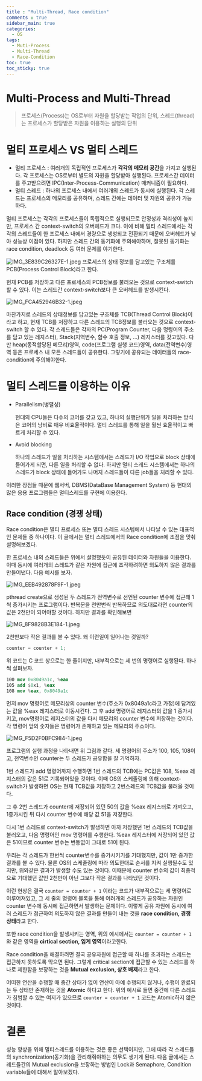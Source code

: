 ```yaml
---
title : "Multi-Thread, Race condition"
comments : true
sidebar_main: true
categories:
  - OS
tags:
  - Muti-Process
  - Multi-Thread
  - Race-Condition
toc: true
toc_sticky: true
---
```


# Multi-Process and Multi-Thread

> 프로세스(Process)는 OS로부터 자원을 할당받는 작업의 단위, 스레드(thread)는 프로세스가 할당받은 자원을 이용하는 실행의 단위

# 멀티 프로세스 VS 멀티 스레드

- 멀티 프로세스 : 여러개의 독립적인 프로세스가 **각각의 메모리 공간**을 가지고 실행된다. 각 프로세스는 OS로부터 별도의 자원을 할당받아 실행된다. 프로세스간 데이터를 주고받으려면 IPC(Inter-Process-Communication) 매커니즘이 필요하다.
- 멀티 스레드 : 하나의 프로세스 내에서 여러개의 스레드가 동시에 실행된다. 각 스레드는 프로세스의 메모리를 공유하며, 스레드 간에는 데이터 및 자원의 공유가 가능하다.

멀티 프로세스는 각각의 프로세스들이 독립적으로 실행되므로 안정성과 격리성이 높지만, 프로세스 간 context-switch의 오버헤드가 크다. 이에 비해 멀티 스레드에서는 각각의 스레드들이 한 프로세스 내에서 경량으로 생성되고 전환되기 때문에 오버헤드가 낮아 성능상 이점이 있다. 하지만 스레드 간의 동기화에 주의해야하며, 잘못된 동기화는 race condition, deadlock 등 여러 문제를 야기한다.

![IMG_3E839C26327E-1.jpeg](/images/2023-6/MultiThread/PCB.jpeg)
프로세스의 상태 정보를 담고있는 구조체를 PCB(Process Control Block)라고 한다.

현재 PCB를 저장하고 다른 프로세스의 PCB정보를 불러오는 것으로 context-switch 할 수 있다. 이는 스레드간 context-switch보다 큰 오버헤드를 발생시킨다.

![IMG_FCA452946B32-1.jpeg](/images/2023-6/MultiThread/TCB.jpeg)

마찬가지로 스레드의 상태정보를 담고있는 구조체를 TCB(Thread Control Block)이라고 하고, 현재 TCB를 저장하고 다른 스레드의 TCB정보를 불러오는 것으로 context-switch 할 수 있다. 각 스레드들은 각자의 PC(Program Counter, 다음 명령어의 주소를 담고 있는 레지스터), Stack(지역변수, 함수 호출 정보, …) 레지스터를 갖고있다. 다만 heap(동적할당된 메모리)영역, code(프로그램 실행 코드)영역, data(전역변수)영역 등은 프로세스 내 모든 스레드들이 공유한다. 그렇기에 공유되는 데이터들의 race-condition에 주의해야한다.

# 멀티 스레드를 이용하는 이유

- Parallelism(병렬성)
    
    현대의 CPU들은 다수의 코어를 갖고 있고, 하나의 실행단위가 일을 처리하는 방식은 코어의 낭비로 매우 비효율적이다. 멀티 스레드를 통해 일을 훨씬 효율적이고 빠르게 처리할 수 있다.
    
- Avoid blocking
    
    하나의 스레드가 일을 처리하는 시스템에서는 스레드가 I/O 작업으로 block 상태에 들어가게 되면, 다른 일을 처리할 수 없다. 하지만 멀티 스레드 시스템에서는 하나의 스레드가 block 상태에 들어가도 나머지 스레드들이 다른 job들을 처리할 수 있다.
    

이러한 장점들 때문에 웹서버, DBMS(DataBase Management System) 등 현대의 많은 응용 프로그램들은 멀티스레드를 구현에 이용한다.

## Race condition (경쟁 상태)

Race condition은 멀티 프로세스 또는 멀티 스레드 시스템에서 나타날 수 있는 대표적인 문제들 중 하나이다. 이 글에서는 멀티 스레드에서의 Race condition에 초점을 맞춰 설명해보겠다. 

한 프로세스 내의 스레드들은 위에서 설명했듯이 공유된 데이터와 자원들을 이용한다. 이때 동시에 여러개의 스레드가 같은 자원에 접근에 조작하려하면 의도하지 않은 결과를 만들어낸다. 다음 예시를 보자.

![IMG_EEB492878F9F-1.jpeg](/images/2023-6/MultiThread/Code.jpeg)

pthread create으로 생성된 두 스레드가 전역변수로 선언된 counter 변수에 접근해 1씩 증가시키는 프로그램이다. 반복문을 천만번씩 반복하므로 의도대로라면 counter의 값은 2천만이 되어야할 것이다. 하지만 결과를 확인해보면

![IMG_8F9828B3E184-1.jpeg](/images/2023-6/MultiThread/Result.jpeg)

2천만보다 작은 결과를 볼 수 있다. 왜 이런일이 일어나는 것일까?

```cpp
counter = counter + 1;
```

위 코드는 C 코드 상으로는 한 줄이지만, 내부적으로는 세 번의 명령어로 실행된다. 하나씩 살펴보자.

```nasm
100 mov 0x8049a1c, %eax
105 add $0x1, %eax
108 mov %eax, 0x8049a1c
```

먼저 mov 명령어로 메모리상의 counter 변수(주소가 0x8049a1c라고 가정)에 담겨있는 값을 %eax 레지스터로 이동시킨다. 그 후  add 명령어로 레지스터의 값을 1 증가시키고, mov명령어로 레지스터의 값을 다시 메모리의 counter 변수에 저장하는 것이다. 각 명령어 앞의 숫자들은 명령어가 존재하고 있는 메모리의 주소이다.

![IMG_F5D2F0BFC984-1.jpeg](/images/2023-6/MultiThread/Flow.jpeg)

프로그램의 실행 과정을 나타내면 위 그림과 같다. 세 명령어의 주소가 100, 105, 108이고, 전역변수인 counter는 두 스레드가 공유함을 잘 기억하자.

1번 스레드가 add 명령어까지 수행하면 1번 스레드의 TCB에는 PC값은 108, %eax 레지스터의 값은 51로 기록되어있을 것이다. 이때 OS의 스케줄링에 의해 context-switch가 발생하면 OS는 현재 TCB값을 저장하고 2번스레드의 TCB값을 불러올 것이다. 

그 후 2번 스레드가 counter에 저장되어 있던 50의 값을 %eax 레지스터로 가져오고, 1증가시킨 뒤 다시 counter 변수에 해당 값 51을 저장한다.

다시 1번 스레드로 context-switch가 발생하면 아까 저장했던 1번 스레드의 TCB값을 불러오고, 다음 명령어인 mov 명령어를 수행한다. %eax 레지스터에 저장되어 있던 값은 51이므로 counter 변수는 변동없이 그대로 51이 된다.

우리는 각 스레드가 한번씩 counter변수를 증가시키기를 기대했지만, 값이 1만 증가한 결과를 볼 수 있다. 물론 OS의 스케줄링에 따라 의도한대로 순서를 지켜 실행될수도 있지만, 위와같은 결과가 발생할 수도 있는 것이다. 이때문에 counter 변수의 값이 최종적으로 기대했던 값인 2천만이 아닌 그보다 작은 결과를 나타냈던 것이다.

이런 현상은 결국 `counter = counter + 1` 이라는 코드가 내부적으로는 세 명령어로 이루어져있고, 그 세 줄의 명령어 블록을 통해 여러개의 스레드가 공유하는 자원인 counter 변수에  동시에 접근하면서 발생하는 문제이다. 이렇게 공유 자원에 동시에 여러 스레드가 접근하여 의도하지 않은 결과를 만들어 내는 것을 **race condition, 경쟁 상태**라고 한다.

또한 race condition을 발생시키는 영역, 위의 에시에서는 `counter = counter + 1` 와 같은 영역을 **cirtical section, 임계 영역**이라고한다.

Race condition을 해결하려면 결국 공유자원에 접근할 때 하나를 초과하는 스레드는 접근하지 못하도록 막으면 된다. 그렇게 critical section에 접근할 수 있는 스레드를 하나로 제한함을 보장하는 것을 **Mutual exclusion, 상호 배제**라고 한다.

어떠한 연산을 수행할 때 중간 상태가 없이 연산이 아예 수행되지 않거나, 수행이 완료되는 두 상태만 존재하는 것을 **Atomic** 하다고 한다. 위의 예시로 들면 중간에 다른 스레드가 침범할 수 있는 여지가 있으므로 `counter = counter + 1`  코드는 Atomic하지 않은 것이다.

# 결론

성능 향상을 위해 멀티스레드를 이용하는 것은 좋은 선택이지만, 그에 따라 각 스레드들의 synchronization(동기화)을 관리해줘야하는 의무도 생기게 된다. 다음 글에서는 스레드들간의 Mutual exclusion을 보장하는 방법인 Lock과 Semaphore, Condition variable들에 대해서 알아보겠다.